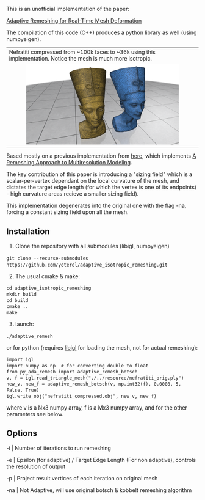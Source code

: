 This is an unofficial implementation of the paper:

[Adaptive Remeshing for Real-Time Mesh Deformation](https://diglib.eg.org/handle/10.2312/conf.EG2013.short.029-032)

The compilation of this code (C++) produces a python library as well (using numpyeigen).

<table>
  <tr>
    <td>Nefratiti compressed from ~100k faces to ~36k using this implementation. Notice the mesh is much more isotropic.</td>
  </tr>
 <tr>
<td align="center">
<img src="https://github.com/yoterel/adaptive_isotropic_remeshing/blob/master/resource/nefratiti.png" alt="0" width = 400px>
</td>
</tr>
</table>

Based mostly on a previous implementation from [here](https://github.com/sgsellan/botsch-kobbelt-remesher-libigl), which implements [A Remeshing Approach to Multiresolution Modeling](https://dl.acm.org/doi/10.1145/1057432.1057457).

The key contribution of this paper is introducing a "sizing field" which is a scalar-per-vertex dependant on the local curvature of the mesh, and dictates the target edge length (for which the vertex is one of its endpoints) - high curvature areas recieve a smaller sizing field).

This implementation degenerates into the original one with the flag -na, forcing a constant sizing field upon all the mesh.

## Installation

1. Clone the repository with all submodules (libigl, numpyeigen)

`git clone --recurse-submodules https://github.com/yoterel/adaptive_isotropic_remeshing.git`

2. The usual cmake & make:

```
cd adaptive_isotropic_remeshing
mkdir build
cd build
cmake ..
make
```

3. launch:

`./adaptive_remesh`

or for python (requires [libigl](https://libigl.github.io/libigl-python-bindings/) for loading the mesh, not for actual remeshing):

```
import igl
import numpy as np  # for converting double to float
from py_ada_remesh import adaptive_remesh_botsch
v, f = igl.read_triangle_mesh("./../resource/nefratiti_orig.ply")
new_v, new_f = adaptive_remesh_botsch(v, np.int32(f), 0.0008, 5, False, True)
igl.write_obj("nefratiti_compressed.obj", new_v, new_f)
```

where v is a Nx3 numpy array, f is a Mx3 numpy array, and for the other parameters see below.

## Options

-i  | Number of iterations to run remeshing

-e  | Epsilon (for adaptive) / Target Edge Length (For non adaptive), controls the resolution of output

-p  | Project result vertices of each iteration on original mesh

-na | Not Adaptive, will use original botsch & kobbelt remeshing algorithm
